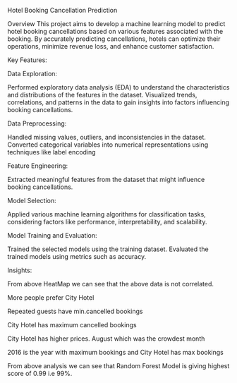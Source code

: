 Hotel Booking Cancellation Prediction

Overview
This project aims to develop a machine learning model to predict hotel booking cancellations based on various features associated with the booking. By accurately predicting cancellations, hotels can optimize their operations, minimize revenue loss, and enhance customer satisfaction.

Key Features:

Data Exploration:

Performed exploratory data analysis (EDA) to understand the characteristics and distributions of the features in the dataset.
Visualized trends, correlations, and patterns in the data to gain insights into factors influencing booking cancellations.

Data Preprocessing:

Handled missing values, outliers, and inconsistencies in the dataset.
Converted categorical variables into numerical representations using techniques like label encoding

Feature Engineering:

Extracted meaningful features from the dataset that might influence booking cancellations.

Model Selection:

Applied various machine learning algorithms for classification tasks, considering factors like performance, interpretability, and scalability.

Model Training and Evaluation:

Trained the selected models using the training dataset.
Evaluated the trained models using metrics such as accuracy.

Insights:

From above HeatMap we can see that the above data is not correlated.

More people prefer City Hotel

Repeated guests have min.cancelled bookings

City Hotel has maximum cancelled bookings

City Hotel has higher prices. August which was the crowdest month

2016 is the year with maximum bookings and City Hotel has max bookings

From above analysis we can see that Random Forest Model is giving highest score of 0.99 i.e 99%.
